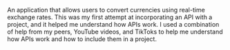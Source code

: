 An application that allows users to convert currencies using real-time exchange rates. This was my first attempt at incorporating an API with a project, and it helped me understand how APIs work. I used a combination of help from my peers, YouTube videos, and TikToks to help me understand how APIs work and how to include them in a project.
